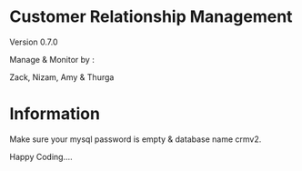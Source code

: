 Customer Relationship Management
================================

Version 0.7.0

Manage & Monitor by :

Zack, Nizam, Amy & Thurga


Information
===========

Make sure your mysql password is empty & database name crmv2.

Happy Coding....

